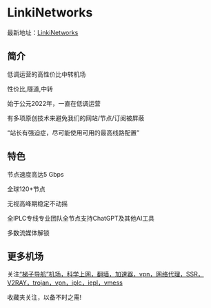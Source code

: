 # LinkiNetworks

最新地址：[LinkiNetworks](https://user.linki-1.com/#/register?code=DLLDTHRP)

## 简介

低调运营的高性价比中转机场

性价比,隧道,中转

始于公元2022年，一直在低调运营

有多项原创技术来避免我们的网站/节点/订阅被屏蔽

“站长有强迫症，尽可能使用可用的最高线路配置”

## 特色

节点速度高达5 Gbps

全球120+节点

无视高峰期稳定不动摇

全IPLC专线专业团队全节点支持ChatGPT及其他AI工具

多数流媒体解锁

## 更多机场

关注[“梯子导航”机场，科学上网，翻墙，加速器，vpn，网络代理，SSR，V2RAY，trojan，vpn，iplc，iepl，vmess](https://tzdaohang.com/)

收藏夹关注，以备不时之需!
